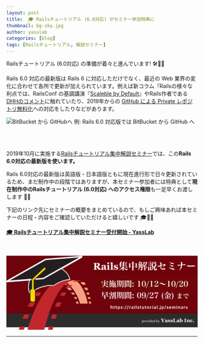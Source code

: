 ```yaml
---
layout: post
title:  🎓 Railsチュートリアル (6.0対応) がセミナー参加特典に
thumbnail: bg-sky.jpg
author: yasulab
categories: [blog]
tags: [Railsチュートリアル, 解説セミナー]
---
```


Railsチュートリアル (6.0対応) の準備が着々と進んでいます! 🛠💨✨

Rails 6.0 対応の最新版は Rails 6 に対応しただけでなく、最近の Web 業界の変化に合わせて各所で更新が加えられています。例えば新コラム『Railsの様々な利点では、RailsConf の基調講演『[Scaleble by Default](https://www.youtube.com/watch?v=8evXWvM4oXM&feature=youtu.be)』やRails作者である[DHHのコメント](https://www.quora.com/What-makes-Rails-a-framework-worth-learning-in-2017)に触れていたり、2019年からの [GitHub による Private レポジトリ無料化](https://blog.github.com/2019-01-07-new-year-new-github/)への対応をしたりなどがあります。

<div class="center" style="padding-bottom: 50px;">
  <img alt="BitBucket から GitHubへ" src="https://i.gyazo.com/880dc2b693fb86c2bfe50a959853019d.png">
  例: Rails 6.0 対応版では BitBucket から GitHub へ
</div>

2019年10月に実施する[Railsチュートリアル集中解説セミナー](https://coedo-dev.doorkeeper.jp/events/97468)では、この**Rails 6.0対応の最新版を使います。**

Rails 6.0対応の最新版は英語版・日本語版ともに現在進行形で日々更新されているため、まだ制作中の段階ではありますが、本セミナー参加者には特典として**現在制作中のRailsチュートリアル (6.0対応) へのアクセス権限**も一足早くお渡しします 🔐✨ 

下記のリンク先にセミナーの概要をまとめているので、もしご興味あれば本セミナーの日程・内容をご確認していただけると嬉しいです 🎓🏃💨

<div class="center"><b><a href="https://yasslab.jp/ja/news/railstutorial-seminar-2019-autumn">🎓 Railsチュートリアル集中解説セミナー受付開始 - YassLab</a></b><br><br><br></div>

[![Railsチュートリアル集中解説セミナー](/img/photos/rails-seminar-201910.png)](https://yasslab.jp/ja/news/railstutorial-seminar-2019-autumn)

-----

